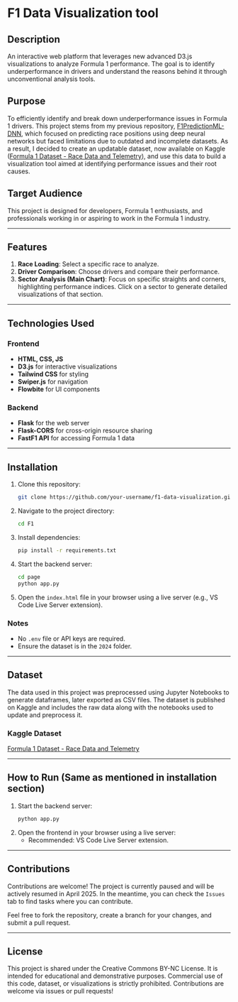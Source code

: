 # F1 Data Visualization tool

## Description
An interactive web platform that leverages new advanced D3.js visualizations to analyze Formula 1 performance. The goal is to identify underperformance in drivers and understand the reasons behind it through unconventional analysis tools.

## Purpose
To efficiently identify and break down underperformance issues in Formula 1 drivers. This project stems from my previous repository, [F1PredictionML-DNN](https://github.com/alexjr2001/F1PredictionML-DNN), which focused on predicting race positions using deep neural networks but faced limitations due to outdated and incomplete datasets. As a result, I decided to create an updatable dataset, now available on Kaggle ([Formula 1 Dataset - Race Data and Telemetry](https://www.kaggle.com/datasets/alexjr2001/formula-1-dataset-race-data-and-telemetry)), and use this data to build a visualization tool aimed at identifying performance issues and their root causes.

## Target Audience
This project is designed for developers, Formula 1 enthusiasts, and professionals working in or aspiring to work in the Formula 1 industry.

---

## Features
1. **Race Loading**: Select a specific race to analyze.
2. **Driver Comparison**: Choose drivers and compare their performance.
3. **Sector Analysis (Main Chart)**: Focus on specific straights and corners, highlighting performance indices. Click on a sector to generate detailed visualizations of that section.

---

## Technologies Used
### Frontend
- **HTML, CSS, JS**
- **D3.js** for interactive visualizations
- **Tailwind CSS** for styling
- **Swiper.js** for navigation
- **Flowbite** for UI components

### Backend
- **Flask** for the web server
- **Flask-CORS** for cross-origin resource sharing
- **FastF1 API** for accessing Formula 1 data

---

## Installation
1. Clone this repository:
   ```bash
   git clone https://github.com/your-username/f1-data-visualization.git
   ```
2. Navigate to the project directory:
   ```bash
   cd F1
   ```
3. Install dependencies:
   ```bash
   pip install -r requirements.txt
   ```
4. Start the backend server:
   ```bash
   cd page
   python app.py
   ```
5. Open the `index.html` file in your browser using a live server (e.g., VS Code Live Server extension).

### Notes
- No `.env` file or API keys are required.
- Ensure the dataset is in the `2024` folder.

---

## Dataset
The data used in this project was preprocessed using Jupyter Notebooks to generate dataframes, later exported as CSV files. The dataset is published on Kaggle and includes the raw data along with the notebooks used to update and preprocess it.

### Kaggle Dataset
[Formula 1 Dataset - Race Data and Telemetry](https://www.kaggle.com/datasets/alexjr2001/formula-1-dataset-race-data-and-telemetry)

---

## How to Run (Same as mentioned in installation section)
1. Start the backend server:
   ```bash
   python app.py
   ```
2. Open the frontend in your browser using a live server:
   - Recommended: VS Code Live Server extension.

---

## Contributions
Contributions are welcome! The project is currently paused and will be actively resumed in April 2025. In the meantime, you can check the `Issues` tab to find tasks where you can contribute.

Feel free to fork the repository, create a branch for your changes, and submit a pull request.

---

## License
This project is shared under the Creative Commons BY-NC License. It is intended for educational and demonstrative purposes. Commercial use of this code, dataset, or visualizations is strictly prohibited. Contributions are welcome via issues or pull requests!
